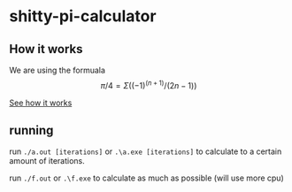 # shitty-pi-calculator

## How it works

We are using the formuala $$ π / 4 = Σ((-1)^(n+1) / (2n-1)) $$

[See how it works](https://www.desmos.com/calculator/7bzf0oq0g5)

## running

run
`./a.out [iterations]` or `.\a.exe [iterations]`
to calculate to a certain amount of iterations.

run
`./f.out` or `.\f.exe`
to calculate as much as possible (will use more cpu)
